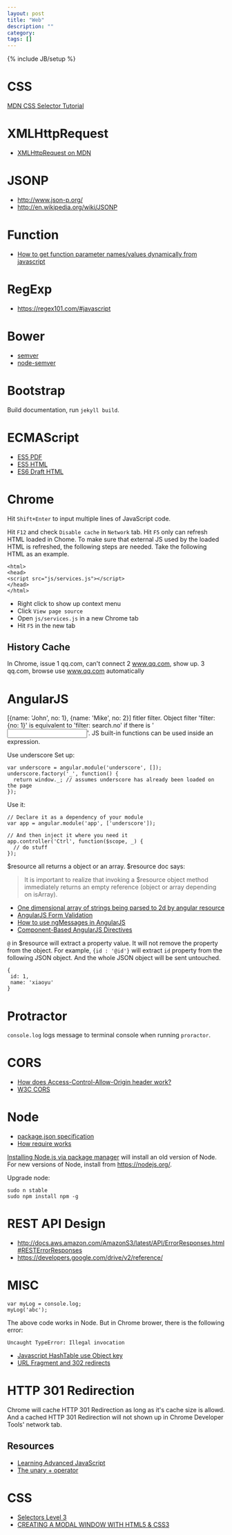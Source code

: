 ```yaml
---
layout: post
title: "Web"
description: ""
category:
tags: []
---
```

{% include JB/setup %}

# CSS
[MDN CSS Selector Tutorial](https://developer.mozilla.org/en-US/docs/Web/Guide/CSS/Getting_started/Selectors)

# XMLHttpRequest
- [XMLHttpRequest on MDN](https://developer.mozilla.org/en-US/docs/Web/API/XMLHttpRequest)

# JSONP
- http://www.json-p.org/
- http://en.wikipedia.org/wiki/JSONP

# Function
- [How to get function parameter names/values dynamically from javascript](http://stackoverflow.com/questions/1007981/how-to-get-function-parameter-names-values-dynamically-from-javascript)

# RegExp
- https://regex101.com/#javascript

# Bower
- [semver](http://semver.org/)
- [node-semver](https://github.com/npm/node-semver)

# Bootstrap
Build documentation, run `jekyll build`.

# ECMAScript
- [ES5 PDF](http://www.ecma-international.org/publications/files/ECMA-ST/ECMA-262.pdf)
- [ES5 HTML](http://www.ecma-international.org/ecma-262/5.1/)
- [ES6 Draft HTML](https://people.mozilla.org/~jorendorff/es6-draft.html)

# Chrome
Hit `Shift+Enter` to input multiple lines of JavaScript code.

Hit `F12` and check `Disable cache` in `Network` tab. Hit `F5` only can
refresh HTML loaded in Chome. To make sure that external JS used by the
loaded HTML is refreshed, the following steps are needed. Take the following
HTML as an example.


```
<html>
<head>
<script src="js/services.js"></script>
</head>
</html>
```

- Right click to show up context menu
- Click `View page source`
- Open `js/services.js` in a new Chrome tab
- Hit `F5` in the new tab

## History Cache
In Chrome, issue
1 qq.com, can't connect
2 www.qq.com, show up.
3 qq.com, browse use www.qq.com automatically

# AngularJS
[{name: 'John', no: 1}, {name: 'Mike', no: 2}]
fitler filter. Object filter 'filter: {no: 1}' is equivalent to  'filter:
search.no' if there is '<input ng-model="search.no"/>'.
JS built-in functions can be used inside an expression.

Use underscore
Set up:
```
var underscore = angular.module('underscore', []);
underscore.factory('_', function() {
  return window._; // assumes underscore has already been loaded on the page
});
```
Use it:
```
// Declare it as a dependency of your module
var app = angular.module('app', ['underscore']);

// And then inject it where you need it
app.controller('Ctrl', function($scope, _) {
  // do stuff
});
```
$resource all returns a object or an array. $resource doc says:

> It is important to realize that invoking a $resource object method immediately
> returns an empty reference (object or array depending on isArray).

- [One dimensional array of strings being parsed to 2d by angular resource](http://stackoverflow.com/questions/13813673/one-dimensional-array-of-strings-being-parsed-to-2d-by-angular-resource)
- [AngularJS Form Validation](https://scotch.io/tutorials/angularjs-form-validation)
- [How to use ngMessages in AngularJS](http://www.yearofmoo.com/2014/05/how-to-use-ngmessages-in-angularjs.html)
- [Component-Based AngularJS Directives](https://www.airpair.com/angularjs/posts/component-based-angularjs-directives)

`@` in $resource will extract a property value. It will not remove the property
from the object. For example, `{id : '@id'}` will extract `id` property from the
following JSON object. And the whole JSON object will be sent untouched.

```
{
 id: 1,
 name: 'xiaoyu'
}
```


# Protractor
`console.log` logs message to terminal console when running `proractor`.

# CORS
- [How does Access-Control-Allow-Origin header work?](http://stackoverflow.com/questions/10636611/how-does-access-control-allow-origin-header-work)
- [W3C CORS](http://www.w3.org/TR/cors/)

# Node
- [package.json specification](https://docs.npmjs.com/files/package.json)
- [How require works](https://github.com/maxogden/art-of-node/#how-require-works)

[Installing Node.js via package manager](https://github.com/joyent/node/wiki/Installing-Node.js-via-package-manager#debian-and-ubuntu-based-linux-distributions)
will install an old version of Node. For new versions of Node, install from
https://nodejs.org/.

Upgrade node:
```
sudo n stable
sudo npm install npm -g
```

# REST API Design
- http://docs.aws.amazon.com/AmazonS3/latest/API/ErrorResponses.html#RESTErrorResponses
- https://developers.google.com/drive/v2/reference/

# MISC
```
var myLog = console.log;
myLog('abc');
```
The above code works in Node. But in Chrome brower, there is the following
error:
```
Uncaught TypeError: Illegal invocation
```
- [Javascript HashTable use Object key](http://stackoverflow.com/questions/10892322/javascript-hashtable-use-object-key/)
- [URL Fragment and 302 redirects](http://stackoverflow.com/questions/2286402/url-fragment-and-302-redirects)

# HTTP 301 Redirection
Chrome will cache HTTP 301 Redirection as long as it's cache size is allowd. And
a cached HTTP 301 Redirection will not shown up in Chrome Developer Tools'
network tab.

## Resources
- [Learning Advanced JavaScript](http://ejohn.org/apps/learn/)
- [The unary + operator](http://xkr.us/articles/javascript/unary-add/)

# CSS
- [Selectors Level 3](http://www.w3.org/TR/css3-selectors/#class-html)
- [CREATING A MODAL WINDOW WITH HTML5 & CSS3](http://www.webdesignerdepot.com/2012/10/creating-a-modal-window-with-html5-and-css3/)
